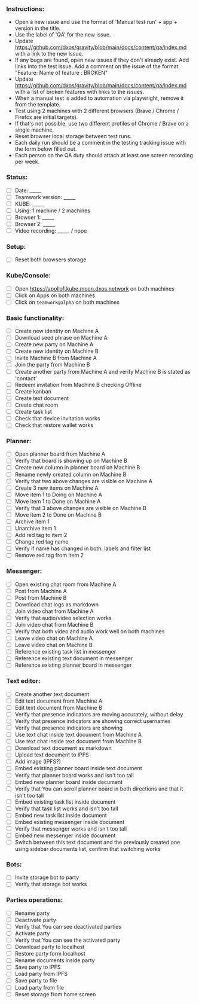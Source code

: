 ### Instructions:
* Open a new issue and use the format of 'Manual test run' + app + version in the title.
* Use the label of 'QA' for the new issue.
* Update https://github.com/dxos/gravity/blob/main/docs/content/qa/index.md with a link to the new issue.
* If any bugs are found, open new issues if they don't already exist. Add links into the test issue. Add a comment on the issue of the format "Feature: Name of feature : BROKEN"
* Update https://github.com/dxos/gravity/blob/main/docs/content/qa/index.md with a list of broken features with links to the issues.
* When a manual test is added to automation via playwright, remove it from the template.
* Test using 2 machines with 2 different browsers (Brave / Chrome / Firefox are initial targets).
* If that's not possible, use two different profiles of Chrome / Brave on a single machine.
* Reset browser local storage between test runs.
* Each daily run should be a comment in the testing tracking issue with the form below filled out.
* Each person on the QA duty should attach at least one screen recording per week.

### Status:
- [ ] Date: _____
- [ ] Teamwork version: _____
- [ ] KUBE: _____
- [ ] Using: 1 machine / 2 machines
- [ ] Browser 1: _____
- [ ] Browser 2: _____
- [ ] Video recording: _____ / nope

### Setup:
- [ ] Reset both browsers storage

### Kube/Console:
- [ ] Open https://apollo1.kube.moon.dxos.network on both machines 
- [ ] Click on Apps on both machines
- [ ] Click on `teamwork@alpha` on both machines

### Basic functionality:
- [ ] Create new identity on Machine A
- [ ] Download seed phrase on Machine A
- [ ] Create new party on Machine A
- [ ] Create new identity on Machine B
- [ ] Invite Machine B from Machine A
- [ ] Join the party from Machine B
- [ ] Create another party from Machine A and verify Machine B is stated as 'contact'
- [ ] Redeem invitation from Machine B checking Offline
- [ ] Create kanban
- [ ] Create text document
- [ ] Create chat room
- [ ] Create task list
- [ ] Check that device invitation works
- [ ] Check that restore wallet works

### Planner:
- [ ] Open planner board from Machine A
- [ ] Verify that board is showing up on Machine B
- [ ] Create new column in planner board on Machine B
- [ ] Rename newly created column on Machine B
- [ ] Verify that two above changes are visible on Machine A
- [ ] Create 3 new items on Machine A
- [ ] Move item 1 to Doing on Machine A
- [ ] Move item 1 to Done on Machine A
- [ ] Verify that 3 above changes are visible on Machine B
- [ ] Move item 2 to Done on Machine B
- [ ] Archive item 1
- [ ] Unarchive item 1
- [ ] Add red tag to item 2
- [ ] Change red tag name
- [ ] Verify if name has changed in both: labels and filter list
- [ ] Remove red tag from item 2

### Messenger:
- [ ] Open existing chat room from Machine A
- [ ] Post from Machine A
- [ ] Post from Machine B
- [ ] Download chat logs as markdown
- [ ] Join video chat from Machine A
- [ ] Verify that audio/video selection works 
- [ ] Join video chat from Machine B
- [ ] Verify that both video and audio work well on both machines
- [ ] Leave video chat on Machine A
- [ ] Leave video chat on Machine B
- [ ] Reference existing task list in messenger
- [ ] Reference existing text document in messenger
- [ ] Reference existing planner board in messenger

### Text editor:
- [ ] Create another text document
- [ ] Edit text document from Machine A
- [ ] Edit text document from Machine B
- [ ] Verify that presence indicators are moving accurately, without delay
- [ ] Verify that presence indicators are showing correct usernames 
- [ ] Verify that presence indicators are showing 
- [ ] Use text chat inside text document from Machine A
- [ ] Use text chat inside text document from Machine B
- [ ] Download text document as markdown
- [ ] Upload text document to IPFS
- [ ] Add image (IPFS?)
- [ ] Embed existing planner board inside text document
- [ ] Verify that planner board works and isn't too tall
- [ ] Embed new planner board inside document
- [ ] Verify that You can scroll planner board in both directions and that it isn't too tall
- [ ] Embed existing task list inside document
- [ ] Verify that task list works and isn't too tall
- [ ] Embed new task list inside document 
- [ ] Embed existing messenger inside document
- [ ] Verify that messenger works and isn't too tall
- [ ] Embed new messenger inside document
- [ ] Switch between this text document and the previously created one using sidebar documents list, confirm that switching works

### Bots:
- [ ] Invite storage bot to party
- [ ] Verify that storage bot works

### Parties operations:
- [ ] Rename party
- [ ] Deactivate party
- [ ] Verify that You can see deactivated parties
- [ ] Activate party
- [ ] Verify that You can see the activated party
- [ ] Download party to localhost
- [ ] Restore party form localhost
- [ ] Rename documents inside party
- [ ] Save party to IPFS
- [ ] Load party from IPFS
- [ ] Save party to file
- [ ] Load party from file
- [ ] Reset storage from home screen
